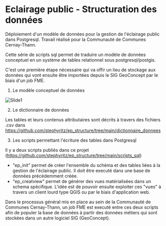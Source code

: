 # Eclairage public - Structuration des données

Déploiement d'un modèle de données pour la gestion de l'éclairage public dans Postgresql. Travail réalisé pour la Communauté de Communes Cernay-Thann.

Cette série de scripts sql permet de traduire un modèle de données conceptuel en un système de tables relationnel sous postgresql/postgis.

C'est une première étape nécessaire qui va offir un lieu de stockage aux données qui vont ensuite être importées depuis le SIG GeoConcept par le biais d'un job FME.

1. Le modèle conceptuel de données

![Slide1](https://user-images.githubusercontent.com/34446202/121888744-a2d96f00-cd18-11eb-87cb-2d706e343b57.jpg)



2. Le dictionnaire de données

Les tables et leurs contenus attributaires sont décrits à travers des fichiers .csv dans https://github.com/stephyritz/ep_structure/tree/main/dictionnaire_donnees

3. Les scripts permettant l'écriture des tables dans Postgresql

Il y a deux scripts publiés dans ce projet (https://github.com/stephyritz/ep_structure/tree/main/scripts_sql)

- "ep_init" permet de créer l'ensemble du schéma et des tables liées à la gestion de l'éclairage public. Il doit être executé dans une base de données précédemment créée.
- "ep_creatview" permet de générer des vues matérialisées dans un schema spécifique. L'idée est de pouvoir ensuite exploiter ces "vues" à travers un client lourd type QGIS ou par le biais d'application web.

Dans le processus général mis en place au sein de la Communauté de Communes Cernay-Thann, un job FME est executé entre ces deux scripts afin de populer la base de données à partir des données métiers qui sont stockées dans un autre logiciel SIG (GeoConcept).

